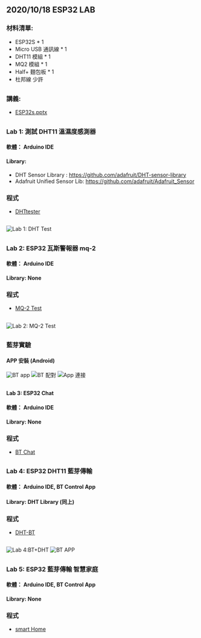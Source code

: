 ## 2020/10/18 ESP32 LAB
### 材料清單:
* ESP32S * 1
* Micro USB 通訊線 * 1
* DHT11 模組 * 1
* MQ2 模組 * 1
* Half+ 麵包板 * 1
* 杜邦線 少許
##
### 講義:
* [ESP32s.pptx](https://github.com/jumbokh/esp32-class/blob/master/hs1018/ESP32s.pptx)
##
### Lab 1: 測試 DHT11 溫濕度感測器
#### 軟體： Arduino IDE
#### Library:
* DHT Sensor Library : https://github.com/adafruit/DHT-sensor-library
* Adafruit Unified Sensor Lib: https://github.com/adafruit/Adafruit_Sensor
### 程式
* [DHTtester](https://github.com/jumbokh/esp32-class/blob/master/hs1018/DHTtester/DHTtester.ino)
##
![Lab 1: DHT Test](https://github.com/jumbokh/esp32-class/blob/master/images/ESP32S-DHT11_bb.jpg)
##
### Lab 2: ESP32 瓦斯警報器 mq-2
#### 軟體： Arduino IDE
#### Library: None
### 程式
* [MQ-2 Test](https://github.com/jumbokh/esp32-class/blob/master/hs1018/MQ2read/MQ2read.ino)
##
![Lab 2: MQ-2 Test](https://github.com/jumbokh/esp32-class/blob/master/images/ESP32s-MQ2.jpg)
##
### 藍芽實驗
#### APP 安裝 (Android)
![BT app](https://github.com/jumbokh/esp32-class/blob/master/images/BTapp-Install.jpg)
![BT 配對](https://github.com/jumbokh/esp32-class/blob/master/images/BT-Match.jpg)
![App 連接](https://github.com/jumbokh/esp32-class/blob/master/images/BTapp-CNT.jpg)
##
#### Lab 3: ESP32 Chat
#### 軟體： Arduino IDE
#### Library: None
### 程式
* [BT Chat](https://github.com/jumbokh/esp32-class/blob/master/hs1018/btchat/btchat.ino)
##
### Lab 4: ESP32 DHT11 藍芽傳輸
#### 軟體： Arduino IDE, BT Control App
#### Library: DHT Library (同上)
### 程式
* [DHT-BT](https://github.com/jumbokh/esp32-class/blob/master/hs1018/DHT-BT/DHT-BT.ino)
##
![Lab 4:BT+DHT](https://github.com/jumbokh/esp32-class/blob/master/images/BTapp-Arduino.jpg)
![BT APP](https://github.com/jumbokh/esp32-class/blob/master/images/BTapp-TH.jpg)
##

### Lab 5: ESP32 藍芽傳輸 智慧家庭
#### 軟體： Arduino IDE, BT Control App
#### Library: None
### 程式
* [smart Home](https://github.com/jumbokh/esp32-class/blob/master/hs1018/smarthome/smarthome.ino)
##

##
